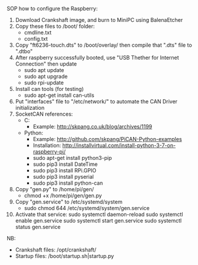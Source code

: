 SOP how to configure the Raspberry:
1. Download Crankshaft image, and burn to MiniPC using BalenaEtcher
2. Copy these files to /boot/ folder:
   - cmdline.txt
   - config.txt
3. Copy "ft6236-touch.dts" to /boot/overlay/ then compile that ".dts" file to ".dtbo"
4. After raspberry successfully booted, use "USB Thether for Internet Connection" then update
   - sudo apt update
   - sudo apt upgrade
   - sudo rpi-update
5. Install can tools (for testing)
   - sudo apt-get install can-utils
6. Put "interfaces" file to "/etc/network/" to automate the CAN Driver initialization
7. SocketCAN references:
   - C: 
     - Example: http://skpang.co.uk/blog/archives/1199
   - Python: 
     - Example: http://github.com/skpang/PiCAN-Python-examples
     - Installation: http://installvirtual.com/install-python-3-7-on-raspberry-pi/
     - sudo apt-get install python3-pip
     - sudo pip3 install DateTime
     - sudo pip3 install RPi.GPIO
     - sudo pip3 install pyserial
     - sudo pip3 install python-can
8. Copy "gen.py" to /home/pi/gen/
	- chmod +x /home/pi/gen/gen.py
9. Copy "gen.service" to /etc/systemd/system
	- sudo chmod 644 /etc/systemd/system/gen.service
10. Activate that service:
	sudo systemctl daemon-reload
	sudo systemctl enable gen.service
	sudo systemctl start gen.service
	sudo systemctl status gen.service

NB:
- Crankshaft files: /opt/crankshaft/
- Startup files: /boot/startup.sh|startup.py
